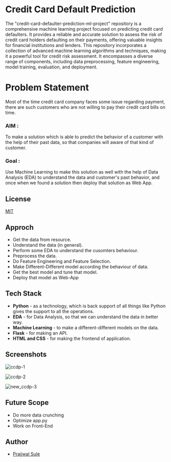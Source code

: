 # Credit Card Default Prediction

The "credit-card-defaulter-prediction-ml-project" repository is a comprehensive machine learning project focused on predicting credit card defaulters. It provides a reliable and accurate solution to assess the risk of credit card holders defaulting on their payments, offering valuable insights for financial institutions and lenders. This repository incorporates a collection of advanced machine learning algorithms and techniques, making it a powerful tool for credit risk assessment. It encompasses a diverse range of components, including data preprocessing, feature engineering, model training, evaluation, and deployment.

# Problem Statement

Most of the time credit card company faces some issue regarding payment, there are such customers who are not willing to pay their credit card bills on time.

### AIM : 
To make a solution which is able to predict the behavior of a customer with the help of their past data, so that companies will aware of that kind of customer.

### Goal :

Use Machine Learning to make this solution as well with the help of Data Analysis (EDA) to understand the data and customer's past behavior, and once when we found a solution then deploy that solution as Web App.
## License

[MIT](https://choosealicense.com/licenses/mit/)


## Approch

- Get the data from resource.
- Understand the data (in general).
- Perform some EDA to understand the cusomters behaviour.
- Preprocess the data.
- Do Feature Engineering and Feature Selection. 
- Make Different-Different model according the behaviour of data.
- Get the best model and tune that model.
- Deploy that model as Web-App


## Tech Stack

- **Python**  - as a technology, which is back support of all things like Python gives the support to all the operations.
- **EDA**     - for Data Analysis, so that we can understand the data in better way.
- **Machine Learning** -  to make a different-different models on the data.
- **Flask** - for making an API.
- **HTML and CSS** - for making the frontend of application.







## Screenshots
![ccdp-1](https://github.com/PrajjwalSule21/CCDP-ML-Project/assets/81765165/bc8f195a-0abd-4820-81d3-5784f9bce745)

![ccdp-2](https://github.com/PrajjwalSule21/CCDP-ML-Project/assets/81765165/eeb07dd8-0fd5-4682-b649-ef85c113f246)

![new_ccdp-3](https://github.com/PrajjwalSule21/CCDP-ML-Project/assets/81765165/d9bcefdd-7e78-4d48-a1e6-90a2ca2b8ee8)



## Future Scope

- Do more data crunching
- Optimize app.py
- Work on Front-End

## Author

- [Prajjwal Sule](https://www.github.com/PrajjwalSule21)

